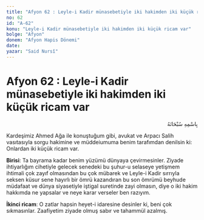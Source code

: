 ```yaml
---
title: "Afyon 62 : Leyle-i Kadir münasebetiyle iki hakimden iki küçük ricam var"
no: 62
id: "A-62"
konu: "Leyle-i Kadir münasebetiyle iki hakimden iki küçük ricam var"
bolge: "Afyon"
donem: "Afyon Hapis Dönemi"
date: 
yazar: "Said Nursî"
---
```


# Afyon 62 : Leyle-i Kadir münasebetiyle iki hakimden iki küçük ricam var

<p class="arabic" dir="rtl" title="Meal: “Her türlü noksan sıfatlardan yüce olan Allah’ın adıyla.”">بِاسْمِهِ سُبْحَانَهُ</p>

Kardeşimiz Ahmed Ağa ile konuştuğum gibi, avukat ve Arpacı Salih vasıtasıyla sorgu hakimine ve müddeiumuma benim tarafımdan denilsin ki: Onlardan iki küçük ricam var.

**Birisi**: Ta bayrama kadar benim yüzümü dünyaya çevirmesinler. Ziyade ihtiyarlığım cihetiyle gelecek senedeki bu şuhur-u selaseye yetişmem ihtimali çok zayıf olmasından bu çok mübarek ve Leyle-i Kadir sırrıyla seksen küsur sene hayırlı bir ömrü kazandıran bu son ömrümü beyhude müdafaat ve dünya siyasetiyle iştigal suretinde zayi olmasın, diye o iki hakim hakkımda ne yapsalar ve neye karar verseler ben razıyım.

**İkinci ricam**: O zatlar hapsin heyet-i idaresine desinler ki, beni çok sıkmasınlar. Zaafiyetim ziyade olmuş sabır ve tahammül azalmış.
